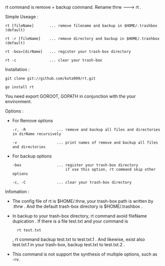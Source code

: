 rt command is remove + backup command.
Rename thrw ---> rt .


Simple Useage :


    rt [fileName]       ... remove filename and backup in $HOME/.trashbox (default)

    rt -r [fileName]    ... remove directory and backup in $HOME/.trashbox (default)

    rt -box=[dirName]   ... register your trash-box directory

    rt -c               ... clear your trash-box


Installation :


    git clone git://github.com/kota999/rt.git

    go install rt

You need export GOROOT, GOPATH in conjunction with the your environment.


Options :


  * For Remove options

        -r, -R              ... remove and backup all files and directories in dirName recursively

        -v                  ... print names of remove and backup all files and directories


  * For backup options

        -box                ... register your trash-box directory
                                if use this option, rt command skip other options

        -c, -C              ... clear your trash-box directory



Infomation :

* The config file of rt is $HOME/.thrw, your trash-box path is written by .thrw .
And the default trash-box directory is $HOME/.trashbox .

* In backup to your trash-box directory, rt command avoid fileName dupication . If there is a file test.txt and your command is

        rt test.txt

    , rt command backup test.txt to test.txt.1 . And likewise, exist also test.txt.1 in your trash-box, backup test.txt to test.txt.2 .

* This command is not support the synthesis of multiple options, such as -rv.

